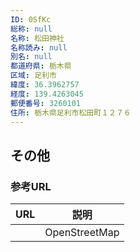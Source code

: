 ```yaml
---
ID: 0SfKc
総称: null
名称: 松田神社
名称読み: null
別名: null
都道府県: 栃木県
区域: 足利市
緯度: 36.3962757
経度: 139.4263045
郵便番号: 3260101
住所: 栃木県足利市松田町１２７６
---
```


## その他

### 参考URL

| URL | 説明          |
| --- | ------------- |
|     | OpenStreetMap |
